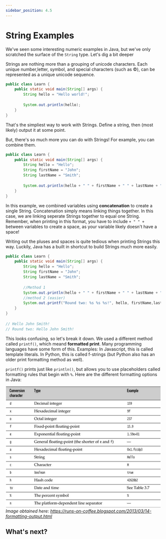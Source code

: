 ```yaml
---
sidebar_position: 4.5
---
```


# String Examples

We've seen some interesting numeric examples in Java, but we've only scratched the surface of the  `String` type. Let's dig a bit deeper

Strings are nothing more than a grouping of unicode characters. Each unique number,letter, symbol, and special characters (such as ©), can be represented as a unique unicode sequence.

```java
public class Learn {
    public static void main(String[] args) {
        String hello = "Hello world!";

        System.out.println(hello);
    }
}
```

That's the simpliest way to work with Strings. Define a string, then (most likely) output it at some point.

But, there's so much more you can do with Strings! For example, you can combine them.

```java
public class Learn {
    public static void main(String[] args) {
        String hello = "Hello";
        String firstName = "John";
        String lastName = "Smith";

        System.out.println(hello + " " + firstName + " " + lastName + "!"); // Hello John Smith!
    }
}
```

In this example, we combined variables using **concatenation** to create a single String. Concatenation simply means linking things together. In this case, we are linking seperate Strings together to equal one String. Remember, when printing in this format, you have to include `+ " " + ` between variables to create a space, as your variable likely doesn't have a space!

Writing out the pluses and spaces is quite tedious when printing Strings this way. Luckily, Java has a built in shortcut to build Strings much more easily.

```java
public class Learn {
    public static void main(String[] args) {
        String hello = "Hello";
        String firstName = "John";
        String lastName = "Smith";

        //Method 1
        System.out.println(hello + " " + firstName + " " + lastName + "!"); // Hello John Smith!
        //method 2 (easier)
        System.out.printf("Round two: %s %s %s!", hello, firstName,lastName);
    }
}

// Hello John Smith!
// Round two: Hello John Smith!

```

This looks confusing, so let's break it down. We used a different method called `printf()`, which meand **formatted print**. Many programming languages have some form of this. Examples: In Javascript, this is called template literals. In Python, this is called f-strings (but Python also has an older print formatting method as well). 

`printf()` prints just like `println()`, but allows you to use placeholders called formatting rules that begin with `%`. Here are the different formatting options in Java:


![Java's printf](./../../../static/img/printf.png "Table of Java printf options")
*Image obtained here: https://runs-on-coffee.blogspot.com/2013/03/14-formatting-output.html*

## What's next?

